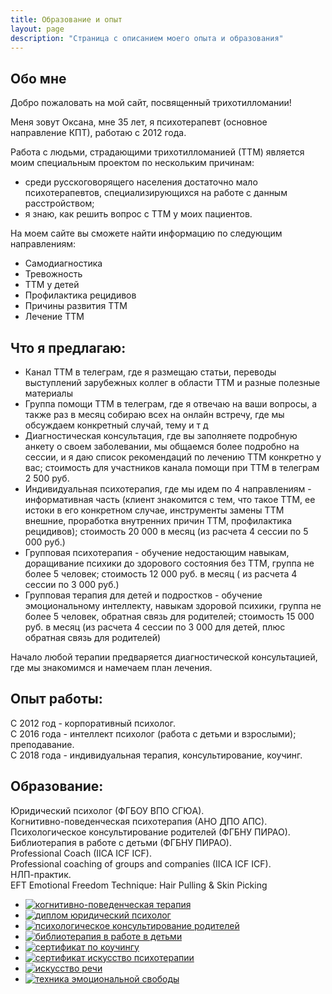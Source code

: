```yaml
---
title: Образование и опыт
layout: page
description: "Страница с описанием моего опыта и образования"
---
```


## Обо мне

Добро пожаловать на мой сайт, посвященный трихотилломании!  

Меня зовут Оксана, мне 35 лет, я психотерапевт (основное направление КПТ), работаю с 2012 года.  

Работа с людьми, страдающими трихотилломанией (ТТМ) является моим специальным проектом по нескольким причинам:
- среди русскоговорящего населения достаточно мало психотерапевтов, специализирующихся на работе с данным расстройством;
- я знаю, как решить вопрос с ТТМ у моих пациентов.  

На моем сайте вы сможете найти информацию по следующим направлениям:
- Самодиагностика  
- Тревожность
- ТТМ у детей
- Профилактика рецидивов
- Причины развития ТТМ
- Лечение ТТМ

## Что я предлагаю:
- Канал ТТМ в телеграм, где я размещаю статьи, переводы выступлений зарубежных коллег в области ТТМ и разные полезные материалы
- Группа помощи ТТМ в телеграм, где я отвечаю на ваши вопросы, а также раз в месяц собираю всех на онлайн встречу, где мы обсуждаем конкретный случай, тему и т д
- Диагностическая консультация, где вы заполняете подробную анкету о своем заболевании, мы общаемся более подробно на сессии, и я даю список рекомендаций по лечению ТТМ конкретно у вас; стоимость для участников канала помощи при ТТМ в телеграм 2 500 руб.
- Индивидуальная психотерапия, где мы идем по 4 направлениям - информативная часть (клиент знакомится с тем, что такое ТТМ, ее истоки в его конкретном случае, инструменты замены ТТМ внешние, проработка внутренних причин ТТМ, профилактика рецидивов); стоимость 20 000 в месяц (из расчета 4 сессии по 5 000 руб.)
- Групповая психотерапия - обучение недостающим навыкам, доращивание психики до здорового состояния без ТТМ, группа не более 5 человек; стоимость 12 000 руб. в месяц ( из расчета 4 сессии по 3 000 руб.)
- Групповая терапия для детей и подростков - обучение эмоциональному интеллекту, навыкам здоровой психики, группа не более 5 человек, обратная связь для родителей; стоимость 15 000 руб. в месяц (из расчета 4 сессии по 3 000 для детей, плюс обратная связь для родителей)

Начало любой терапии предваряется диагностической консультацией, где мы знакомимся и намечаем план лечения. 

## Опыт работы:
С 2012 год - корпоративный психолог.  
С 2016 года - интеллект психолог (работа с детьми и взрослыми); преподавание.  
С 2018 года - индивидуальная терапия, консультирование, коучинг.

## Образование:   
Юридический психолог (ФГБОУ ВПО СГЮА).  
Когнитивно-поведенческая психотерапия (АНО ДПО АПС).  
Психологическое консультирование родителей (ФГБНУ ПИРАО).  
Библиотерапия в работе с детьми (ФГБНУ ПИРАО).  
Professional Coach (IICA ICF ICF).  
Professional coaching of groups and companies (IICA ICF ICF).  
НЛП-практик.  
EFT Emotional Freedom Technique: Hair Pulling & Skin Picking

<ul class="gallery filter">
    <li>
        <a href="images/certificates/0.jpg">
            <img src="images/certificates/0.jpg" alt="когнитивно-поведенческая терапия">
        </a>
    </li>
    <li>
        <a href="images/certificates/1.png">
            <img src="images/certificates/1.png" alt="диплом юридический психолог">
        </a>
    </li>
    <li>
        <a href="images/certificates/2.png">
            <img src="images/certificates/2.png" alt="психологическое консультирование родителей">
        </a>
    </li>
    <li>
        <a href="images/certificates/3.png">
            <img src="images/certificates/3.png" alt="библиотерапия в работе в детьми">
        </a>
    </li>
    <li>
        <a href="images/certificates/4.jpg">
            <img src="images/certificates/4.jpg" alt="сертификат по коучингу">
        </a>
    </li>
    <li>
        <a href="images/certificates/5.jpg">
            <img src="images/certificates/5.jpg" alt="сертификат искусство психотерапии">
        </a>
    </li>
    <li>
        <a href="images/certificates/6.jpg">
            <img src="images/certificates/6.jpg" alt="искусство речи">
        </a>
    </li>
    <li>
        <a href="images/certificates/7.png">
            <img src="images/certificates/7.png" alt="техника эмоциональной свободы">
        </a>
    </li>
</ul>
